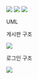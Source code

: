 <img src="https://postfiles.pstatic.net/MjAyMDA1MTdfMTk5/MDAxNTg5NjU0MjE3MDY5.Woh4UZF7m41-7VFopPQ3g1ZHJxkSaHg26Dy-JhrXARAg.k5vMww74xSksGAU0INGoVUyGUTwgqq_bTHaY5adMDl4g.PNG.timeol/1.PNG?type=w773">

<img src="https://postfiles.pstatic.net/MjAyMDA1MTdfNTEg/MDAxNTg5NjU0MjM1MTQz.isI7rXaqPpDEhlNVB109Yr0Cpg552lyNhAihFzzmjYMg.BsAFJvhi0KNjY76Agt5VKVAbmjZLlw_E70-P9DqZTF4g.PNG.timeol/5.PNG?type=w773">

<img src="https://postfiles.pstatic.net/MjAyMDA1MTdfMjg1/MDAxNTg5NjU0MjQzMTMw.YwPtHS6AqnYCsDbWGgrBUhhtZyaXWIK_rrHuBl-ajDQg.PO75aGtExSeciK87qslO3fwY3XdQjBf-TVqExC2EEIQg.PNG.timeol/2.PNG?type=w773">


UML 

게시판 구조

<img src="https://postfiles.pstatic.net/MjAyMDA1MTdfMjkg/MDAxNTg5NjU0MjQ3ODgx.H4P9O5pqN9pC_AQumWpagZsmgaBEG0IlnZNeyVD2M3wg.iqt3ltjrMbSpx9po3t6Zv3SxFrZe0U7F3t3_BKrPBWQg.PNG.timeol/3.PNG?type=w773">


로그인 구조

<img src="https://postfiles.pstatic.net/MjAyMDA1MTdfMjcz/MDAxNTg5NjU0MjUxNjA4.clFavxMrY7Y0lE8JHmQwKNFooolGk6dL9_GNw1cs46Ag.kSyeWp8eDDWl8ntOT2kPqvjSYjek8XIzS5Re_1OD_10g.PNG.timeol/4.PNG?type=w773">
